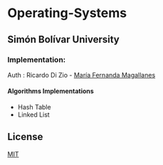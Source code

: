 # Operating-Systems
## Simón Bolívar University 

### Implementation:
Auth : Ricardo Di Zio - <a href="https://github.com/MaferMazu" target="_blank">María Fernanda Magallanes</a>

#### Algorithms Implementations
- Hash Table
- Linked List

## License

[MIT](LICENSE)
